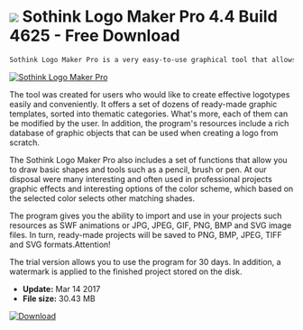 # ![](https://cdn.softexe.net/static/icon/e/sothink-logo-maker-pro-11125.png) Sothink Logo Maker Pro 4.4 Build 4625 - Free Download

```sh
Sothink Logo Maker Pro is a very easy-to-use graphical tool that allows you to quickly create a spectacular logo for example on a website or discussion forum. It does not require a lot of effort from the user or special knowledge and graphic design skills.
```
[![Sothink Logo Maker Pro](https://gallery.dpcdn.pl/imgc/Tools/15246/g_-_420x350_1.5_-_x20130401221816_00.png)](https://softexe.net/win/multimedia/graphics-design/sothink-logo-maker-pro:pppbe.html)

The tool was created for users who would like to create effective logotypes easily and conveniently. It offers a set of dozens of ready-made graphic templates, sorted into thematic categories. What's more, each of them can be modified by the user. In addition, the program's resources include a rich database of graphic objects that can be used when creating a logo from scratch.
 
 The Sothink Logo Maker Pro also includes a set of functions that allow you to draw basic shapes and tools such as a pencil, brush or pen. At our disposal were many interesting and often used in professional projects graphic effects and interesting options of the color scheme, which based on the selected color selects other matching shades.
 
 The program gives you the ability to import and use in your projects such resources as SWF animations or JPG, JPEG, GIF, PNG, BMP and SVG image files. In turn, ready-made projects will be saved to PNG, BMP, JPEG, TIFF and SVG formats.Attention!
 
 The trial version allows you to use the program for 30 days. In addition, a watermark is applied to the finished project stored on the disk.


- **Update:** Mar 14 2017
- **File size:** 30.43 MB

[![Download](https://cdn.softexe.net/static/img/download.png)](https://softexe.net/win/multimedia/graphics-design/sothink-logo-maker-pro:pppbe.html)

